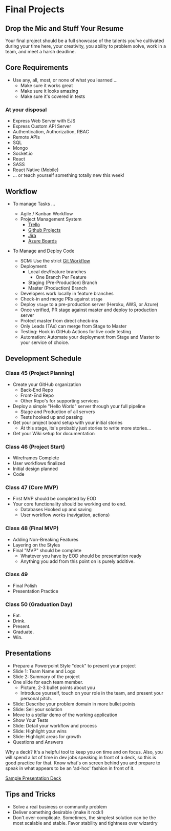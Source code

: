 # Final Projects

## Drop the Mic and Stuff Your Resume

Your final project should be a full showcase of the talents you've cultivated during your time here, your creativity, you ability to problem solve, work in a team, and meet a harsh deadline.

## Core Requirements

* Use any, all, most, or none of what you learned ...
  * Make sure it works great
  * Make sure it looks amazing
  * Make sure it's covered in tests

### At your disposal

* Express Web Server with EJS
* Express Custom API Server
* Authentication, Authorization, RBAC
* Remote APIs
* SQL
* Mongo
* Socket.io
* React
* SASS
* React Native (Mobile)
* ... or teach yourself something totally new this week!

## Workflow

* To manage Tasks ...
  * Agile / Kanban Workflow
  * Project Management System
    * [Trello](https://trello.com/b/2GAur1IN/open-shelf-a-book-wiki?menu=filter&filter=label:Lab%2014)
    * [Github Projects](https://help.github.com/articles/about-project-boards/)
    * [Jira](https://www.atlassian.com/software/jira)
    * [Azure Boards](https://azure.microsoft.com/en-us/services/devops/boards/)

* To Manage and Deploy Code
  * SCM: Use the strict [Git Workflow](https://www.atlassian.com/git/tutorials/comparing-workflows/gitflow-workflow)
  * Deployment:
    * Local dev/feature branches
      * One Branch Per Feature
    * Staging (Pre-Production) Branch
    * Master (Production) Branch
  * Developers work locally in feature branches
  * Check-in and merge PRs against `stage`
  * Deploy `stage` to a pre-production server (Heroku, AWS, or Azure)
  * Once verified, PR stage against master and deploy to production server
  * Protect master from direct check-ins
  * Only Leads (TAs) can merge from Stage to Master
  * Testing: Hook in GitHub Actions for live code testing
  * Automation: Automate your deployment from Stage and Master to your service of choice.

## Development Schedule

### Class 45 (Project Planning)

* Create your GitHub organization
  * Back-End Repo
  * Front-End Repo
  * Other Repo's for supporting services
* Deploy a simple "Hello World" server through your full pipeline
  * Stage and Production of all servers
  * Tests hooked up and passing
* Get your project board setup with your initial stories
  * At this stage, its's probably just stories to write more stories...
* Get your Wiki setup for documentation

### Class 46 (Project Start)

* Wireframes Complete
* User workflows finalized
* Initial design planned
* Code

### Class 47 (Core MVP)

* First MVP should be completed by EOD
* Your core functionality should be working end to end.
  * Databases Hooked up and saving
  * User workflow works (navigation, actions)

### Class 48 (Final MVP)

* Adding Non-Breaking Features
* Layering on the Styles
* Final "MVP" should be complete
  * Whatever you have by EOD should be presentation ready
  * Anything you add from this point on is purely additive.

### Class 49

* Final Polish
* Presentation Practice

### Class 50 (Graduation Day)

* Eat.
* Drink.
* Present.
* Graduate.
* Win.

## Presentations

* Prepare a Powerpoint Style "deck" to present your project
* Slide 1: Team Name and Logo
* Slide 2: Summary of the project
* One slide for each team member.
  * Picture, 2-3 bullet points about you
  * Introduce yourself, touch on your role in the team, and present your personal pitch.
* Slide: Describe your problem domain in more bullet points
* Slide: Sell your solution
* Move to a stellar demo of the working application
* Show Your Tests
* Slide: Detail your workflow and process
* Slide: Highlight your wins
* Slide: Highlight areas for growth
* Questions and Answers

Why a deck? It's a helpful tool to keep you on time and on focus. Also, you will spend a lot of time in dev jobs speaking in front of a deck, so this is good practice for that. Know what's on screen behind you and prepare to speak in what appears to be an 'ad-hoc' fashion in front of it.

[Sample Presentation Deck](https://docs.google.com/presentation/d/1NeXKKEpjK2DDme8EwlZBsJndUqIgGYzWrY6FAYtNTf0/edit#slide=id.g2accd1c413_3_31)

## Tips and Tricks

* Solve a real business or community problem
* Deliver something desirable (make it rock!)
* Don't over-complicate. Sometimes, the simplest solution can be the most scalable and stable. Favor stability and tightness over wizardry
